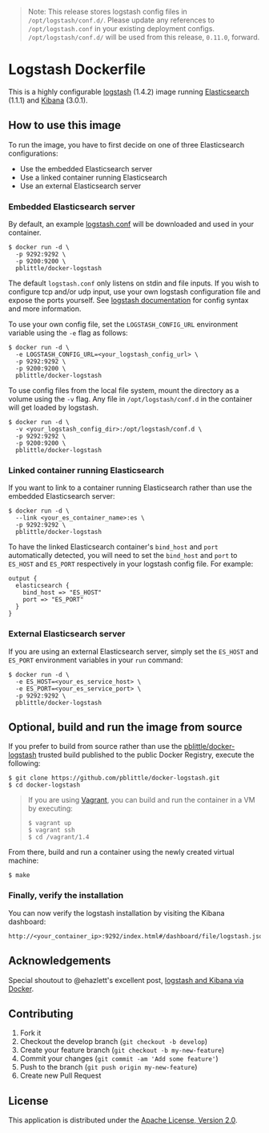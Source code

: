 > Note: This release stores logstash config files in `/opt/logstash/conf.d/`. Please update any references to `/opt/logstash.conf` in your existing deployment configs. `/opt/logstash/conf.d/` will be used from this release, `0.11.0`, forward.

# Logstash Dockerfile

This is a highly configurable [logstash][7] (1.4.2) image running [Elasticsearch][8] (1.1.1) and [Kibana][9] (3.0.1).

## How to use this image

To run the image, you have to first decide on one of three Elasticsearch configurations:

 * Use the embedded Elasticsearch server
 * Use a linked container running Elasticsearch
 * Use an external Elasticsearch server

### Embedded Elasticsearch server

By default, an example [logstash.conf][2] will be downloaded and used in your container.

    $ docker run -d \
      -p 9292:9292 \
      -p 9200:9200 \
      pblittle/docker-logstash
      
The default `logstash.conf` only listens on stdin and file inputs. If you wish to configure tcp and/or udp input, use your own logstash configuration file and expose the ports yourself. See [logstash documentation][10] for config syntax and more information.

To use your own config file, set the `LOGSTASH_CONFIG_URL` environment variable using the `-e` flag as follows:

    $ docker run -d \
      -e LOGSTASH_CONFIG_URL=<your_logstash_config_url> \
      -p 9292:9292 \
      -p 9200:9200 \
      pblittle/docker-logstash

To use config files from the local file system, mount the directory as a volume using the `-v` flag. Any file in `/opt/logstash/conf.d` in the container will get loaded by logstash.

    $ docker run -d \
      -v <your_logstash_config_dir>:/opt/logstash/conf.d \
      -p 9292:9292 \
      -p 9200:9200 \
      pblittle/docker-logstash

### Linked container running Elasticsearch

If you want to link to a container running Elasticsearch rather than use the embedded Elasticsearch server:

    $ docker run -d \
      --link <your_es_container_name>:es \
      -p 9292:9292 \
      pblittle/docker-logstash

To have the linked Elasticsearch container's `bind_host` and `port` automatically detected, you will need to set the `bind_host` and `port` to `ES_HOST` and `ES_PORT` respectively in your logstash config file. For example:

    output {
      elasticsearch {
        bind_host => "ES_HOST"
        port => "ES_PORT"
      }
    }

### External Elasticsearch server

If you are using an external Elasticsearch server, simply set the `ES_HOST` and `ES_PORT` environment variables in your `run` command:

    $ docker run -d \
      -e ES_HOST=<your_es_service_host> \
      -e ES_PORT=<your_es_service_port> \
      -p 9292:9292 \
      pblittle/docker-logstash

## Optional, build and run the image from source

If you prefer to build from source rather than use the [pblittle/docker-logstash][1] trusted build published to the public Docker Registry, execute the following:

    $ git clone https://github.com/pblittle/docker-logstash.git
    $ cd docker-logstash

> If you are using [Vagrant][3], you can build and run the container in a VM by executing:
>
>     $ vagrant up
>     $ vagrant ssh
>     $ cd /vagrant/1.4

From there, build and run a container using the newly created virtual machine:

    $ make

### Finally, verify the installation

You can now verify the logstash installation by visiting the Kibana dashboard:

    http://<your_container_ip>:9292/index.html#/dashboard/file/logstash.json

## Acknowledgements

Special shoutout to @ehazlett's excellent post, [logstash and Kibana via Docker][4].

## Contributing

1. Fork it
2. Checkout the develop branch (`git checkout -b develop`)
3. Create your feature branch (`git checkout -b my-new-feature`)
4. Commit your changes (`git commit -am 'Add some feature'`)
5. Push to the branch (`git push origin my-new-feature`)
6. Create new Pull Request

## License

This application is distributed under the [Apache License, Version 2.0][5].

[1]: https://registry.hub.docker.com/u/pblittle/docker-logstash
[2]: https://gist.githubusercontent.com/pblittle/8778567/raw/logstash.conf
[3]: https://www.vagrantup.com
[4]: http://ehazlett.github.io/applications/2013/08/28/logstash-kibana/
[5]: http://www.apache.org/licenses/LICENSE-2.0
[7]: http://logstash.net
[8]: http://www.elasticsearch.org/overview/elasticsearch
[9]: http://www.elasticsearch.org/overview/kibana
[10]: http://logstash.net/docs/1.4.2/configuration
